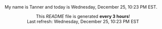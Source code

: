 My name is Tanner and today is Wednesday, December 25, 10:23 PM EST.

<p align="center">This <i>README</i> file is generated <b>every 3 hours</b>!</br>Last refresh: Wednesday, December 25, 10:23 PM EST<br /></p>
